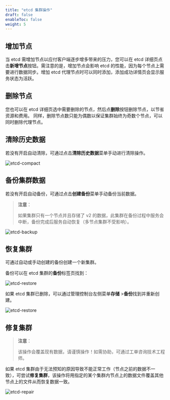 ```yaml
---
title: "etcd 集群操作"
draft: false
enableToc: false
weight: 5
---
```


## 增加节点

当 etcd 需增加节点以应付客户端逐步增多带来的压力，您可以在 etcd 详细页点击**新增节点**按钮。需注意的是，增加节点会影响 etcd 的性能，因为每个节点上需要进行数据同步。增加 etcd 代理节点时可以同时添加，添加成功详情页会显示服务状态为活跃。

## 删除节点

您也可以在 etcd 详细页选中需要删除的节点，然后点**删除**按钮删除节点，以节省资源和费用。 同样，删除节点数只能为偶数以保证集群始终为奇数个节点，可以同时删除代理节点。

## 清除历史数据

若没有开启自动清除，可通过点击**清除历史数据**菜单手动进行清除操作。

![etcd-compact](/middware/etcd/images/etcd-compact.png)

## 备份集群数据

若没有开启自动备份，可通过点击**创建备份**菜单手动备份当前数据。

> **注意**：
>
> 如果集群只有一个节点并且存储了 v2 的数据，此集群在备份过程中服务会中断，备份完成后服务自动恢复（多节点集群不受影响）。

![etcd-backup](/middware/etcd/images/etcd-backup.png)

## 恢复集群

可通过自动或手动创建的备份创建一个新集群。

备份可以在 etcd 集群的**备份**标签页找到：

![etcd-restore](/middware/etcd/images/etcd-restore.png)

如果 etcd 集群已删除，可以通过管理控制台左侧菜单**存储** >**备份**找到并重新创建。

![etcd-restore](/middware/etcd/images/etcd-restore-2.png)

## 修复集群

> **注意**：
>
> 该操作会覆盖现有数据，请谨慎操作！如需协助，可通过工单咨询技术工程师。

如果 etcd 集群由于无法预知的原因导致不能正常工作（节点之前的数据不一致），可尝试**修复集群**，该操作将用指定的某个集群内节点上的数据文件覆盖其他节点上的文件从而恢复数据一致。

![etcd-repair](/middware/etcd/images/etcd-repair.png)



